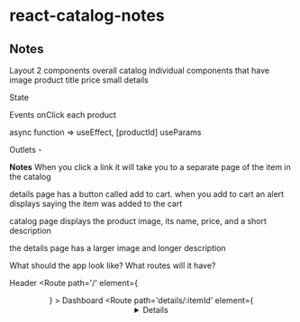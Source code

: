 # react-catalog-notes

## Notes

Layout
2 components
overall catalog
individual components that have
image
product title
price
small details

State

Events
onClick each product

async function => useEffect, [productId]
useParams

Outlets -

**Notes**
When you click a link it will take you to a separate page of the item in the catalog

details page has a button called add to cart. when you add to cart an alert displays saying the item was added to the cart

catalog page displays the product image, its name, price, and a short description

the details page has a larger image and longer description

What should the app look like? What routes will it have?

Header <Route path='/' element={<Header />} >
Dashboard <Route path='details/:itemId' element={<Details />} />
About <Route path='about' element={<About />} />
Not Found <Route path="\*" element={<Not Found />} />

interface number {
number: number (1)
number: string ('001')
}
